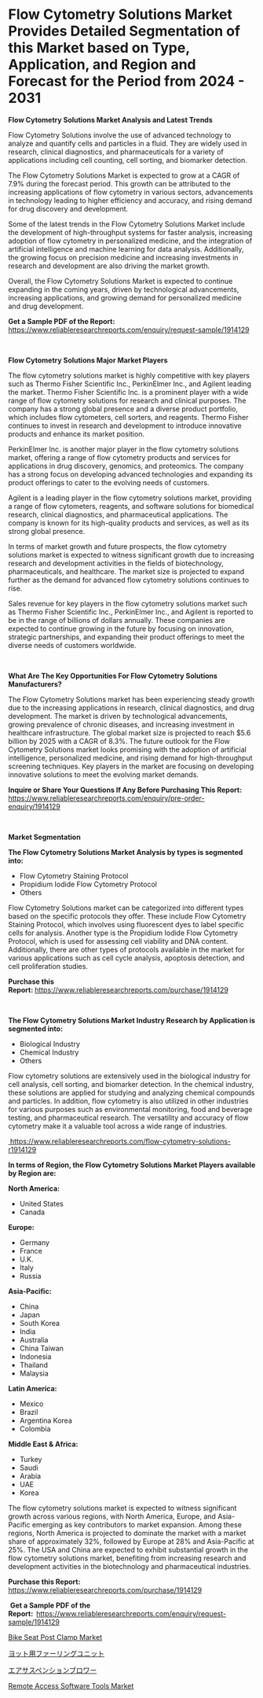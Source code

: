 <p><h1>Flow Cytometry Solutions Market Provides Detailed Segmentation of this Market based on Type, Application, and Region and Forecast for the Period from 2024 - 2031</h1></p><p><strong>Flow Cytometry Solutions Market Analysis and Latest Trends</strong></p>
<p><p>Flow Cytometry Solutions involve the use of advanced technology to analyze and quantify cells and particles in a fluid. They are widely used in research, clinical diagnostics, and pharmaceuticals for a variety of applications including cell counting, cell sorting, and biomarker detection.</p><p>The Flow Cytometry Solutions Market is expected to grow at a CAGR of 7.9% during the forecast period. This growth can be attributed to the increasing applications of flow cytometry in various sectors, advancements in technology leading to higher efficiency and accuracy, and rising demand for drug discovery and development.</p><p>Some of the latest trends in the Flow Cytometry Solutions Market include the development of high-throughput systems for faster analysis, increasing adoption of flow cytometry in personalized medicine, and the integration of artificial intelligence and machine learning for data analysis. Additionally, the growing focus on precision medicine and increasing investments in research and development are also driving the market growth.</p><p>Overall, the Flow Cytometry Solutions Market is expected to continue expanding in the coming years, driven by technological advancements, increasing applications, and growing demand for personalized medicine and drug development.</p></p>
<p><strong>Get a Sample PDF of the Report:&nbsp;</strong> <a href="https://www.reliableresearchreports.com/enquiry/request-sample/1914129">https://www.reliableresearchreports.com/enquiry/request-sample/1914129</a></p>
<p>&nbsp;</p>
<p><strong>Flow Cytometry Solutions Major Market Players</strong></p>
<p><p>The flow cytometry solutions market is highly competitive with key players such as Thermo Fisher Scientific Inc., PerkinElmer Inc., and Agilent leading the market. Thermo Fisher Scientific Inc. is a prominent player with a wide range of flow cytometry solutions for research and clinical purposes. The company has a strong global presence and a diverse product portfolio, which includes flow cytometers, cell sorters, and reagents. Thermo Fisher continues to invest in research and development to introduce innovative products and enhance its market position.</p><p>PerkinElmer Inc. is another major player in the flow cytometry solutions market, offering a range of flow cytometry products and services for applications in drug discovery, genomics, and proteomics. The company has a strong focus on developing advanced technologies and expanding its product offerings to cater to the evolving needs of customers.</p><p>Agilent is a leading player in the flow cytometry solutions market, providing a range of flow cytometers, reagents, and software solutions for biomedical research, clinical diagnostics, and pharmaceutical applications. The company is known for its high-quality products and services, as well as its strong global presence.</p><p>In terms of market growth and future prospects, the flow cytometry solutions market is expected to witness significant growth due to increasing research and development activities in the fields of biotechnology, pharmaceuticals, and healthcare. The market size is projected to expand further as the demand for advanced flow cytometry solutions continues to rise.</p><p>Sales revenue for key players in the flow cytometry solutions market such as Thermo Fisher Scientific Inc., PerkinElmer Inc., and Agilent is reported to be in the range of billions of dollars annually. These companies are expected to continue growing in the future by focusing on innovation, strategic partnerships, and expanding their product offerings to meet the diverse needs of customers worldwide.</p></p>
<p>&nbsp;</p>
<p><strong>What Are The Key Opportunities For Flow Cytometry Solutions Manufacturers?</strong></p>
<p><p>The Flow Cytometry Solutions market has been experiencing steady growth due to the increasing applications in research, clinical diagnostics, and drug development. The market is driven by technological advancements, growing prevalence of chronic diseases, and increasing investment in healthcare infrastructure. The global market size is projected to reach $5.6 billion by 2025 with a CAGR of 8.3%. The future outlook for the Flow Cytometry Solutions market looks promising with the adoption of artificial intelligence, personalized medicine, and rising demand for high-throughput screening techniques. Key players in the market are focusing on developing innovative solutions to meet the evolving market demands.</p></p>
<p><strong>Inquire or Share Your Questions If Any Before Purchasing This Report:</strong> <a href="https://www.reliableresearchreports.com/enquiry/pre-order-enquiry/1914129">https://www.reliableresearchreports.com/enquiry/pre-order-enquiry/1914129</a></p>
<p>&nbsp;</p>
<p><strong>Market Segmentation</strong></p>
<p><strong>The Flow Cytometry Solutions Market Analysis by types is segmented into:</strong></p>
<p><ul><li>Flow Cytometry Staining Protocol</li><li>Propidium Iodide Flow Cytometry Protocol</li><li>Others</li></ul></p>
<p><p>Flow Cytometry Solutions market can be categorized into different types based on the specific protocols they offer. These include Flow Cytometry Staining Protocol, which involves using fluorescent dyes to label specific cells for analysis. Another type is the Propidium Iodide Flow Cytometry Protocol, which is used for assessing cell viability and DNA content. Additionally, there are other types of protocols available in the market for various applications such as cell cycle analysis, apoptosis detection, and cell proliferation studies.</p></p>
<p><strong>Purchase this Report:&nbsp;</strong><a href="https://www.reliableresearchreports.com/purchase/1914129">https://www.reliableresearchreports.com/purchase/1914129</a></p>
<p>&nbsp;</p>
<p><strong>The Flow Cytometry Solutions Market Industry Research by Application is segmented into:</strong></p>
<p><ul><li>Biological Industry</li><li>Chemical Industry</li><li>Others</li></ul></p>
<p><p>Flow cytometry solutions are extensively used in the biological industry for cell analysis, cell sorting, and biomarker detection. In the chemical industry, these solutions are applied for studying and analyzing chemical compounds and particles. In addition, flow cytometry is also utilized in other industries for various purposes such as environmental monitoring, food and beverage testing, and pharmaceutical research. The versatility and accuracy of flow cytometry make it a valuable tool across a wide range of industries.</p></p>
<p><a href="https://www.reliableresearchreports.com/flow-cytometry-solutions-r1914129">&nbsp;https://www.reliableresearchreports.com/flow-cytometry-solutions-r1914129</a></p>
<p><strong>In terms of Region, the Flow Cytometry Solutions Market Players available by Region are:</strong></p>
<p>
    <p> <strong> North America: </strong>
        <ul>
            <li>United States</li>
            <li>Canada</li>
        </ul>
        </p> 
    <p> <strong> Europe: </strong>
        <ul>
            <li>Germany</li>
            <li>France</li>
            <li>U.K.</li>
            <li>Italy</li>
            <li>Russia</li>
        </ul>
        </p> 
    <p> <strong> Asia-Pacific: </strong>
        <ul>
            <li>China</li>
            <li>Japan</li>
            <li>South Korea</li>
            <li>India</li>
            <li>Australia</li>
            <li>China Taiwan</li>
            <li>Indonesia</li>
            <li>Thailand</li>
            <li>Malaysia</li>
        </ul>
        </p> 
    <p> <strong> Latin America: </strong>
        <ul>
            <li>Mexico</li>
            <li>Brazil</li>
            <li>Argentina Korea</li>
            <li>Colombia</li>
        </ul>
        </p> 
    <p> <strong> Middle East & Africa: </strong>
        <ul>
            <li>Turkey</li>
            <li>Saudi</li>
            <li>Arabia</li>
            <li>UAE</li>
            <li>Korea</li>
        </ul>
    </p>
    </p>
<p><p>The flow cytometry solutions market is expected to witness significant growth across various regions, with North America, Europe, and Asia-Pacific emerging as key contributors to market expansion. Among these regions, North America is projected to dominate the market with a market share of approximately 32%, followed by Europe at 28% and Asia-Pacific at 25%. The USA and China are expected to exhibit substantial growth in the flow cytometry solutions market, benefiting from increasing research and development activities in the biotechnology and pharmaceutical industries.</p></p>
<p><strong>Purchase this Report: </strong><a href="https://www.reliableresearchreports.com/purchase/1914129">https://www.reliableresearchreports.com/purchase/1914129</a></p>
<p>&nbsp;<strong>Get a Sample PDF of the Report:&nbsp;&nbsp;</strong><a href="https://www.reliableresearchreports.com/enquiry/request-sample/1914129">https://www.reliableresearchreports.com/enquiry/request-sample/1914129</a></p>
<p><strong></strong></p>
<p><p><a href="https://github.com/josesg55/Market-Research-Report-List-3/blob/main/bike-seat-post-clamp-market.md">Bike Seat Post Clamp Market</a></p><p><a href="https://github.com/AbigaleHuel/Market-Research-Report-List-1/blob/main/7010286180629.md">ヨット用ファーリングユニット</a></p><p><a href="https://github.com/AdellaPrice2023/Market-Research-Report-List-2/blob/main/9610507180628.md">エアサスペンションブロワー</a></p><p><a href="https://github.com/mancsybtousav/Market-Research-Report-List-3/blob/main/remote-access-software-tools-market.md">Remote Access Software Tools Market</a></p></p>